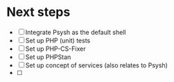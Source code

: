 # Next steps

- [ ] Integrate Psysh as the default shell
- [ ] Set up PHP (unit) tests
- [ ] Set up PHP-CS-Fixer
- [ ] Set up PHPStan
- [ ] Set up concept of services (also relates to Psysh)
- [ ] 

